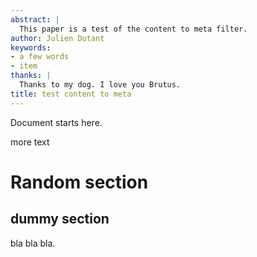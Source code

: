 ```yaml
---
abstract: |
  This paper is a test of the content to meta filter.
author: Julien Dutant
keywords:
- a few words
- item
thanks: |
  Thanks to my dog. I love you Brutus.
title: test content to meta
---
```


Document starts here.

more text

# Random section

## dummy section

bla bla bla.
